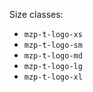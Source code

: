 Size classes:
- `mzp-t-logo-xs`
- `mzp-t-logo-sm`
- `mzp-t-logo-md`
- `mzp-t-logo-lg`
- `mzp-t-logo-xl`
